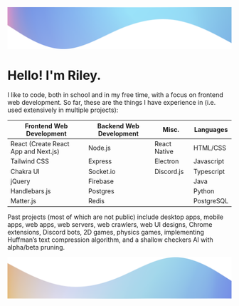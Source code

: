 ![](./wave.png)
# Hello! I'm Riley.
I like to code, both in school and in my free time, with a focus on frontend web development. So far, these are the things I have experience in (i.e. used extensively in multiple projects):

| Frontend Web Development             | Backend Web Development | Misc.        | Languages  |
|--------------------------------------|-------------------------|--------------|------------|
| React (Create React App and Next.js) | Node.js                 | React Native | HTML/CSS   |
| Tailwind CSS                         | Express                 | Electron     | Javascript |
| Chakra UI                            | Socket.io               | Discord.js   | Typescript |
| jQuery                               | Firebase                |              | Java       |
| Handlebars.js                        | Postgres                |              | Python     |
| Matter.js                            | Redis                   |              | PostgreSQL |


Past projects (most of which are not public) include desktop apps, mobile apps, web apps, web servers, web crawlers, web UI designs, Chrome extensions, Discord bots, 2D games, physics games, implementing Huffman’s text compression algorithm, and a shallow checkers AI with alpha/beta pruning.


![](./wave2.png)
